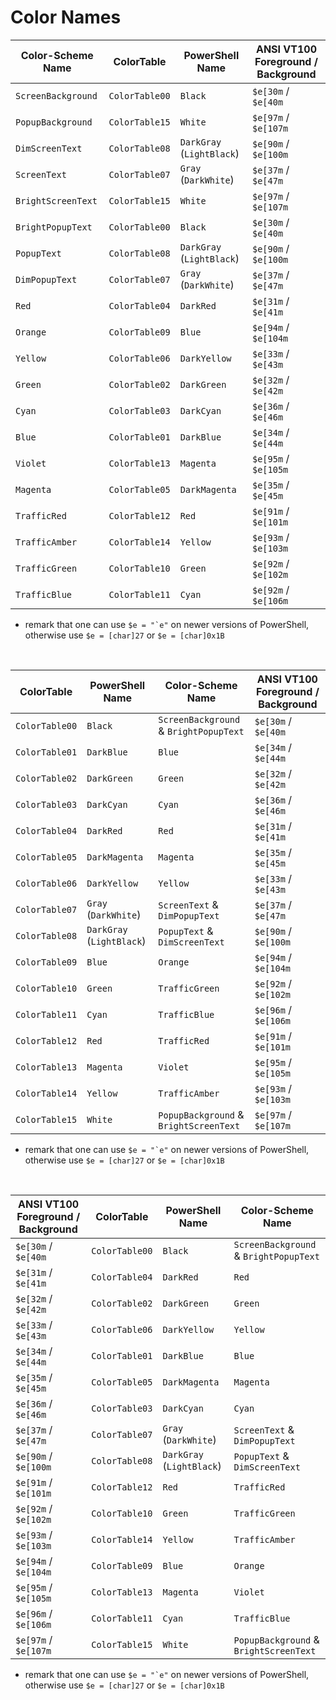 # Color Names

 Color-Scheme Name | ColorTable     | PowerShell Name | ANSI VT100 Foreground / Background
-------------------|----------------|---------------|--------------------
`ScreenBackground` | `ColorTable00` | `Black`       | `$e[30m` / `$e[40m`
`PopupBackground`  | `ColorTable15` | `White`       | `$e[97m` / `$e[107m`
`DimScreenText`    | `ColorTable08` | `DarkGray` (`LightBlack`) | `$e[90m` / `$e[100m`
`ScreenText`       | `ColorTable07` | `Gray` (`DarkWhite`)      | `$e[37m` / `$e[47m`
`BrightScreenText` | `ColorTable15` | `White`       | `$e[97m` / `$e[107m`
`BrightPopupText`  | `ColorTable00` | `Black`       | `$e[30m` / `$e[40m`
`PopupText`        | `ColorTable08` | `DarkGray` (`LightBlack`) | `$e[90m` / `$e[100m`
`DimPopupText`     | `ColorTable07` | `Gray` (`DarkWhite`)      | `$e[37m` / `$e[47m`
`Red`              | `ColorTable04` | `DarkRed`     | `$e[31m` / `$e[41m`
`Orange`           | `ColorTable09` | `Blue`        | `$e[94m` / `$e[104m`
`Yellow`           | `ColorTable06` | `DarkYellow`  | `$e[33m` / `$e[43m`
`Green`            | `ColorTable02` | `DarkGreen`   | `$e[32m` / `$e[42m`
`Cyan`             | `ColorTable03` | `DarkCyan`    | `$e[36m` / `$e[46m`
`Blue`             | `ColorTable01` | `DarkBlue`    | `$e[34m` / `$e[44m`
`Violet`           | `ColorTable13` | `Magenta`     | `$e[95m` / `$e[105m`
`Magenta`          | `ColorTable05` | `DarkMagenta` | `$e[35m` / `$e[45m`
`TrafficRed`       | `ColorTable12` | `Red`         | `$e[91m` / `$e[101m`
`TrafficAmber`     | `ColorTable14` | `Yellow`      | `$e[93m` / `$e[103m`
`TrafficGreen`     | `ColorTable10` | `Green`       | `$e[92m` / `$e[102m`
`TrafficBlue`      | `ColorTable11` | `Cyan`        | `$e[92m` / `$e[106m`

- remark that one can use ``$e = "`e"`` on newer versions of PowerShell, otherwise use `$e = [char]27` or `$e = [char]0x1B`

<br/>

ColorTable     | PowerShell Name | Color-Scheme Name | ANSI VT100 Foreground / Background
---------------|---------------|-------------------------------------------|--------------------
`ColorTable00` | `Black`       | `ScreenBackground` & `BrightPopupText`    | `$e[30m` / `$e[40m`
`ColorTable01` | `DarkBlue`    | `Blue`                                    | `$e[34m` / `$e[44m`
`ColorTable02` | `DarkGreen`   | `Green`                                   | `$e[32m` / `$e[42m`
`ColorTable03` | `DarkCyan`    | `Cyan`                                    | `$e[36m` / `$e[46m`
`ColorTable04` | `DarkRed`     | `Red`                                     | `$e[31m` / `$e[41m`
`ColorTable05` | `DarkMagenta` | `Magenta`                                 | `$e[35m` / `$e[45m`
`ColorTable06` | `DarkYellow`  | `Yellow`                                  | `$e[33m` / `$e[43m`
`ColorTable07` | `Gray` (`DarkWhite`)      | `ScreenText` & `DimPopupText` | `$e[37m` / `$e[47m`
`ColorTable08` | `DarkGray` (`LightBlack`) | `PopupText` & `DimScreenText` | `$e[90m` / `$e[100m`
`ColorTable09` | `Blue`        | `Orange`                                  | `$e[94m` / `$e[104m`
`ColorTable10` | `Green`       | `TrafficGreen`                            | `$e[92m` / `$e[102m`
`ColorTable11` | `Cyan`        | `TrafficBlue`                             | `$e[96m` / `$e[106m`
`ColorTable12` | `Red`         | `TrafficRed`                              | `$e[91m` / `$e[101m`
`ColorTable13` | `Magenta`     | `Violet`                                  | `$e[95m` / `$e[105m`
`ColorTable14` | `Yellow`      | `TrafficAmber`                            | `$e[93m` / `$e[103m`
`ColorTable15` | `White`       | `PopupBackground` & `BrightScreenText`    | `$e[97m` / `$e[107m`

- remark that one can use ``$e = "`e"`` on newer versions of PowerShell, otherwise use `$e = [char]27` or `$e = [char]0x1B`

<br/>

ANSI VT100 Foreground / Background | ColorTable | PowerShell Name | Color-Scheme Name
---------------------| ---------------|---------------|------------------
`$e[30m` / `$e[40m`  | `ColorTable00` | `Black`       | `ScreenBackground` & `BrightPopupText`
`$e[31m` / `$e[41m`  | `ColorTable04` | `DarkRed`     | `Red`
`$e[32m` / `$e[42m`  | `ColorTable02` | `DarkGreen`   | `Green`
`$e[33m` / `$e[43m`  | `ColorTable06` | `DarkYellow`  | `Yellow`
`$e[34m` / `$e[44m`  | `ColorTable01` | `DarkBlue`    | `Blue`
`$e[35m` / `$e[45m`  | `ColorTable05` | `DarkMagenta` | `Magenta`
`$e[36m` / `$e[46m`  | `ColorTable03` | `DarkCyan`    | `Cyan`
`$e[37m` / `$e[47m`  | `ColorTable07` | `Gray` (`DarkWhite`)      | `ScreenText` & `DimPopupText`
`$e[90m` / `$e[100m` | `ColorTable08` | `DarkGray` (`LightBlack`) | `PopupText` & `DimScreenText`
`$e[91m` / `$e[101m` | `ColorTable12` | `Red`         | `TrafficRed`
`$e[92m` / `$e[102m` | `ColorTable10` | `Green`       | `TrafficGreen`
`$e[93m` / `$e[103m` | `ColorTable14` | `Yellow`      | `TrafficAmber`
`$e[94m` / `$e[104m` | `ColorTable09` | `Blue`        | `Orange`
`$e[95m` / `$e[105m` | `ColorTable13` | `Magenta`     | `Violet`
`$e[96m` / `$e[106m` | `ColorTable11` | `Cyan`        | `TrafficBlue`
`$e[97m` / `$e[107m` | `ColorTable15` | `White`       | `PopupBackground` & `BrightScreenText`

- remark that one can use ``$e = "`e"`` on newer versions of PowerShell, otherwise use `$e = [char]27` or `$e = [char]0x1B`